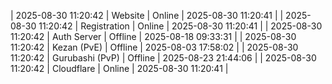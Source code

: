 | 2025-08-30 11:20:42 | Website | Online | 2025-08-30 11:20:41 |
| 2025-08-30 11:20:42 | Registration | Online | 2025-08-30 11:20:41 |
| 2025-08-30 11:20:42 | Auth Server | Offline | 2025-08-18 09:33:31 |
| 2025-08-30 11:20:42 | Kezan (PvE) | Offline | 2025-08-03 17:58:02 |
| 2025-08-30 11:20:42 | Gurubashi (PvP) | Offline | 2025-08-23 21:44:06 |
| 2025-08-30 11:20:42 | Cloudflare | Online | 2025-08-30 11:20:41 |
